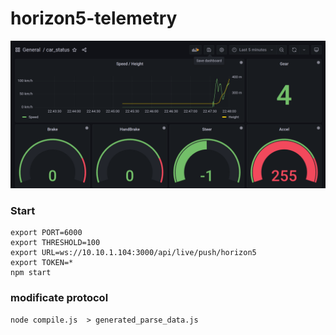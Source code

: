 # horizon5-telemetry

![IMAGE](./img.png)

### Start

```
export PORT=6000
export THRESHOLD=100
export URL=ws://10.10.1.104:3000/api/live/push/horizon5
export TOKEN=*
npm start 
```

### modificate protocol

```
node compile.js  > generated_parse_data.js
```